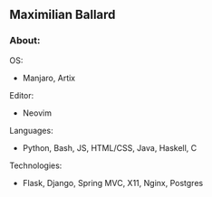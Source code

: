 ## Maximilian Ballard

### About:

<div>
OS: 
  
- Manjaro, Artix
</div>
<div>
Editor:
  
- Neovim
</div>
<div>
Languages: 
  
- Python, Bash, JS, HTML/CSS, Java, Haskell, C
</div>
<div>
Technologies:
  
- Flask, Django, Spring MVC, X11, Nginx, Postgres
</div>

